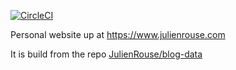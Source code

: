 

[![CircleCI](https://circleci.com/gh/JulienRouse/blog-data.svg?style=svg)](https://circleci.com/gh/JulienRouse/blog-data)

Personal website up at https://www.julienrouse.com 

It is build from the repo [JulienRouse/blog-data](https://github.com/JulienRouse/blog-data)